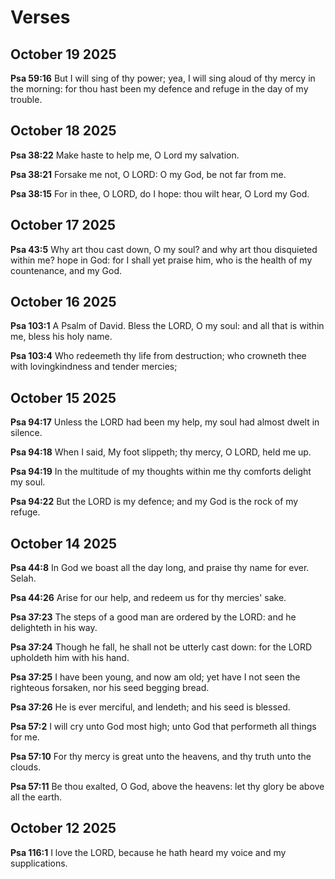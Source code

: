 # Verses

## October 19 2025

**Psa 59:16** But I will sing of thy power; yea, I will sing aloud of thy mercy in the morning: for thou hast been my defence and refuge in the day of my trouble.

## October 18 2025

**Psa 38:22** Make haste to help me, O Lord my salvation.

**Psa 38:21** Forsake me not, O LORD: O my God, be not far from me.

**Psa 38:15** For in thee, O LORD, do I hope: thou wilt hear, O Lord my God.

## October 17 2025

**Psa 43:5** Why art thou cast down, O my soul? and why art thou disquieted within me? hope in God: for I shall yet praise him, who is the health of my countenance, and my God.

## October 16 2025

**Psa 103:1** A Psalm of David. Bless the LORD, O my soul: and all that is within me, bless his holy name.

**Psa 103:4** Who redeemeth thy life from destruction; who crowneth thee with lovingkindness and tender mercies;

## October 15 2025

**Psa 94:17** Unless the LORD had been my help, my soul had almost dwelt in silence.

**Psa 94:18** When I said, My foot slippeth; thy mercy, O LORD, held me up.

**Psa 94:19** In the multitude of my thoughts within me thy comforts delight my soul.

**Psa 94:22** But the LORD is my defence; and my God is the rock of my refuge.

## October 14 2025

**Psa 44:8** In God we boast all the day long, and praise thy name for ever. Selah.

**Psa 44:26** Arise for our help, and redeem us for thy mercies' sake.

**Psa 37:23** The steps of a good man are ordered by the LORD: and he delighteth in his way.

**Psa 37:24** Though he fall, he shall not be utterly cast down: for the LORD upholdeth him with his hand.

**Psa 37:25** I have been young, and now am old; yet have I not seen the righteous forsaken, nor his seed begging bread.

**Psa 37:26** He is ever merciful, and lendeth; and his seed is blessed.

**Psa 57:2** I will cry unto God most high; unto God that performeth all things for me.

**Psa 57:10** For thy mercy is great unto the heavens, and thy truth unto the clouds.

**Psa 57:11** Be thou exalted, O God, above the heavens: let thy glory be above all the earth.

## October 12 2025

**Psa 116:1** I love the LORD, because he hath heard my voice and my supplications.
